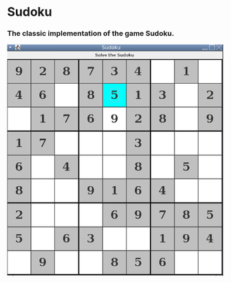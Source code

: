 # Sudoku

### The classic implementation of the game Sudoku.

![sudoku.PNG](https://github.com/jason-j-wang/Sudoku/blob/main/showcase/sudoku.PNG?raw=true)
